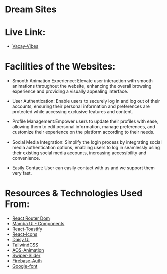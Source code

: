 # Dream Sites
# Live Link: 
- [Vacay-Vibes](https://vacay-vibes.web.app/)

# Facilities of the Websites: 
- Smooth Animation Experience: Elevate user interaction with smooth animations throughout the website, enhancing the overall browsing experience and providing a visually appealing interface.

- User Authentication: Enable users to securely log in and log out of their accounts, ensuring their personal information and preferences are protected while accessing exclusive features and content.

- Profile Management:Empower users to update their profiles with ease, allowing them to edit personal information, manage preferences, and customize their experience on the platform according to their needs.

- Social Media Integration: Simplify the login process by integrating social media authentication options, enabling users to log in  seamlessly using their existing social media accounts, increasing accessibility and convenience.
- Easily Contact: User can easily contact with us and we support them very fast.


# Resources & Technologies Used From:

- [React Router Dom](https://reactrouter.com/en/main)
- [Mamba UI - Components](https://mambaui.com/components)
- [React-Toastify](https://www.npmjs.com/package/react-toastify)
- [React-Icons](https://react-icons.github.io/react-icons/)
- [Daisy UI](https://daisyui.com/)
- [TailwindCSS](https://tailwindcss.com/)
- [AOS-Animation](https://michalsnik.github.io/aos/)
- [Swiper-Slider](https://swiperjs.com/)
- [Firebase-Auth](https://firebase.com/)
- [Google-font](https://fonts.google.com/)

